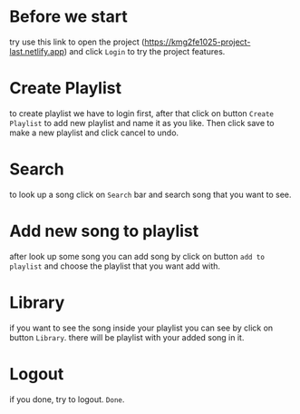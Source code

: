 # Before we start

try use this link to open the project (https://kmg2fe1025-project-last.netlify.app) and click `Login` to try the project features.

# Create Playlist

to create playlist we have to login first, after that click on button `Create Playlist` to add new playlist and name it as you like. Then click save to make a new playlist and click cancel to undo.

# Search

to look up a song click on `Search` bar and search song that you want to see.

# Add new song to playlist

after look up some song you can add song by click on button `add to playlist` and choose the playlist that you want add with.

# Library

if you want to see the song inside your playlist you can see by click on button `Library`. there will be playlist with your added song in it.

# Logout

if you done, try to logout. `Done`.
